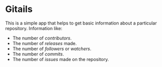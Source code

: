 # Gitails

This is a simple app that helps to get basic information about 
a particular repository. Information like:

+  The number of _contributors_.
+  The number of _releases_ made.
+  The number of _followers_ or _watchers_.
+  The number of _commits_.
+  The number of _issues_ made on the repository.
  
